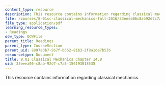 ```yaml
---
content_type: resource
description: This resource contains information regarding classical mechanics.
file: /courses/8-01sc-classical-mechanics-fall-2016/33eeea06c8ab92d7c7a5156193018535_MIT8_01F16_chapter14.8.pdf
file_type: application/pdf
learning_resource_types:
- Readings
ocw_type: OCWFile
parent_title: Readings
parent_type: CourseSection
parent_uid: 8897a3b7-567f-b552-81b3-2f8a1de7b53b
resourcetype: Document
title: 8.01 Classical Mechanics Chapter 14.8
uid: 33eeea06-c8ab-92d7-c7a5-156193018535
---
```

This resource contains information regarding classical mechanics.

